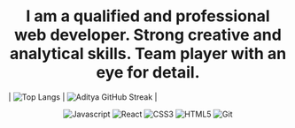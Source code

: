 <h1 align="center"> I am a qualified and professional web developer. Strong creative and analytical skills. Team player with an eye for detail. </h1>


| ![Top Langs](https://github-readme-stats-git-masterrstaa-rickstaa.vercel.app/api/top-langs/?username=MostafaKhidrAce&langs_count=8&layout=compact&theme=dark)  | ![Aditya GitHub Streak](https://github-readme-streak-stats.herokuapp.com/?user=MostafaKhidrAce&theme=dark) |

<p align="center">
   <img src="https://img.shields.io/badge/JavaScript-F7DF1E?style=for-the-badge&logo=javascript&logoColor=black" alt="Javascript" />
   <img src="https://img.shields.io/badge/React-20232A?style=for-the-badge&logo=react&logoColor=61DAFB" alt="React" />
   <img src="https://img.shields.io/badge/CSS3-1572B6?style=for-the-badge&logo=css3&logoColor=white" alt="CSS3" />
   <img src="https://img.shields.io/badge/HTML5-E34F26?style=for-the-badge&logo=html5&logoColor=white" alt="HTML5" />
   <img src="https://img.shields.io/badge/git-F05032?style=for-the-badge&logo=git&logoColor=white" alt="Git" />
</p>
